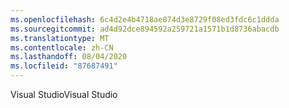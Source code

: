 ```yaml
---
ms.openlocfilehash: 6c4d2e4b4718ae074d3e8729f08ed3fdc6c1ddda
ms.sourcegitcommit: ad4d92dce894592a259721a1571b1d8736abacdb
ms.translationtype: MT
ms.contentlocale: zh-CN
ms.lasthandoff: 08/04/2020
ms.locfileid: "87687491"
---
```

 <span data-ttu-id="9d36f-101">Visual Studio</span><span class="sxs-lookup"><span data-stu-id="9d36f-101">Visual Studio</span></span> 